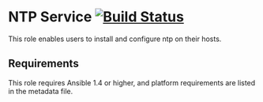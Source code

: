 NTP Service [![Build Status](https://travis-ci.org/praveen8735/ansible-ntp.svg?branch=master)](https://travis-ci.org/praveen8735/ansible-ntp)
===


This role enables users to install and configure ntp on their hosts.

Requirements
------------

This role requires Ansible 1.4 or higher, and platform requirements are listed
in the metadata file.



